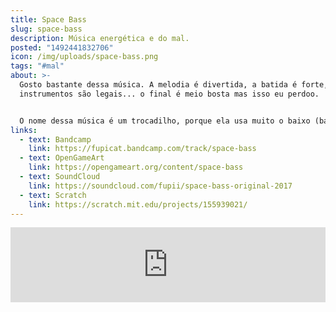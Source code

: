 ```yaml
---
title: Space Bass
slug: space-bass
description: Música energética e do mal.
posted: "1492441832706"
icon: /img/uploads/space-bass.png
tags: "#mal"
about: >-
  Gosto bastante dessa música. A melodia é divertida, a batida é forte, os
  instrumentos são legais... o final é meio bosta mas isso eu perdoo.


  O nome dessa música é um trocadilho, porque ela usa muito o baixo (bass), lembra o espaço, e “space bass” parece com “space base” (base espacial). Haha.
links:
  - text: Bandcamp
    link: https://fupicat.bandcamp.com/track/space-bass
  - text: OpenGameArt
    link: https://opengameart.org/content/space-bass
  - text: SoundCloud
    link: https://soundcloud.com/fupii/space-bass-original-2017
  - text: Scratch
    link: https://scratch.mit.edu/projects/155939021/
---
```

<iframe style="border: 0; width: 100%; max-width: 700px; margin: auto; height: 120px;" src="https://bandcamp.com/EmbeddedPlayer/track=3143038092/size=large/bgcol=333333/linkcol=ffffff/tracklist=false/artwork=small/transparent=true/" seamless><a href="https://fupicat.bandcamp.com/track/space-bass">Space Bass by fupicat</a></iframe>